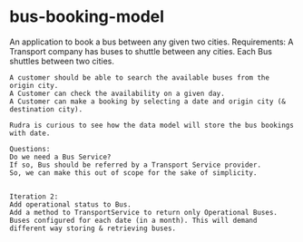 # bus-booking-model
An application to book a bus between any given two cities.
Requirements:
	A Transport company has buses to shuttle between any cities.
	Each Bus shuttles between two cities.

	A customer should be able to search the available buses from the origin city.
	A Customer can check the availability on a given day.
	A Customer can make a booking by selecting a date and origin city (& destination city).

	Rudra is curious to see how the data model will store the bus bookings with date.

	Questions:
	Do we need a Bus Service?
	If so, Bus should be referred by a Transport Service provider.
	So, we can make this out of scope for the sake of simplicity.


	Iteration 2:
	Add operational status to Bus.
	Add a method to TransportService to return only Operational Buses.
	Buses configured for each date (in a month). This will demand different way storing & retrieving buses.
